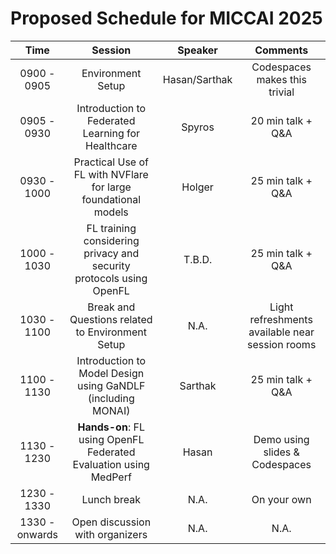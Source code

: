 # Proposed Schedule for MICCAI 2025

|    **Time**    |                             **Session**                            |   **Speaker**   |                   **Comments**                   |
|:--------------:|:------------------------------------------------------------------:|:---------------:|:------------------------------------------------:|
|   0900 - 0905  |                          Environment Setup                         |  Hasan/Sarthak  |           Codespaces makes this trivial          |
|   0905 - 0930  |          Introduction to Federated Learning for Healthcare         |      Spyros     |                 20 min talk + Q&A                |
|   0930 - 1000  |  Practical Use of FL with NVFlare for large foundational models    |      Holger     |                 25 min talk + Q&A                |
|   1000 - 1030  |FL training considering privacy and security protocols using OpenFL |      T.B.D.     |                 25 min talk + Q&A                |
|   1030 - 1100  |          Break and Questions related to Environment Setup          |       N.A.      | Light refreshments available  near session rooms |
|   1100 - 1130  |     Introduction to Model Design using GaNDLF (including MONAI)    |     Sarthak     |                 25 min talk + Q&A                |
|   1130 - 1230  |  **Hands-on**: FL using OpenFL Federated Evaluation using MedPerf  |      Hasan      |          Demo using slides & Codespaces          |
|   1230 - 1330  |                             Lunch break                            |       N.A.      |                    On your own                   |
| 1330 - onwards |                   Open discussion with organizers                  |       N.A.      |                       N.A.                       |
